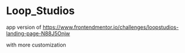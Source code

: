 # Loop_Studios

app version of https://www.frontendmentor.io/challenges/loopstudios-landing-page-N88J5Onjw

with more customization
